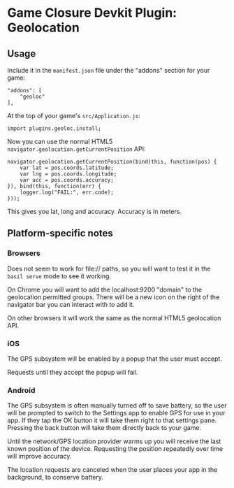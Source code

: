 # Game Closure Devkit Plugin: Geolocation

## Usage

Include it in the `manifest.json` file under the "addons" section for your game:

~~~
"addons": [
	"geoloc"
],
~~~

At the top of your game's `src/Application.js`:

~~~
import plugins.geoloc.install;
~~~

Now you can use the normal HTML5 `navigator.geolocation.getCurrentPosition` API:

~~~
navigator.geolocation.getCurrentPosition(bind(this, function(pos) {
	var lat = pos.coords.latitude;
	var lng = pos.coords.longitude;
	var acc = pos.coords.accuracy;
}), bind(this, function(err) {
	logger.log("FAIL:", err.code);
}));
~~~

This gives you lat, long and accuracy.  Accuracy is in meters.


## Platform-specific notes

### Browsers

Does not seem to work for file:// paths, so you will want to test it in the `basil serve` mode to see it working.

On Chrome you will want to add the localhost:9200 "domain" to the geolocation permitted groups.  There will be a new icon on the right of the navigator bar you can interact with to add it.

On other browsers it will work the same as the normal HTML5 geolocation API.

### iOS

The GPS subsystem will be enabled by a popup that the user must accept.

Requests until they accept the popup will fail.

### Android

The GPS subsystem is often manually turned off to save battery, so the user will be prompted to switch to the Settings app to enable GPS for use in your app.  If they tap the OK button it will take them right to that settings pane.  Pressing the back button will take them directly back to your game.

Until the network/GPS location provider warms up you will receive the last known position of the device.  Requesting the position repeatedly over time will improve accuracy.

The location requests are canceled when the user places your app in the background, to conserve battery.
